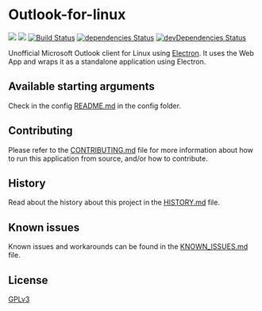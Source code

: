 # Outlook-for-linux

![](https://img.shields.io/github/release/IsmaelMartinez/teams-for-linux.svg?style=flat)
![](https://img.shields.io/github/downloads/IsmaelMartinez/teams-for-linux/total.svg?style=flat)
[![Build Status](https://travis-ci.org/IsmaelMartinez/teams-for-linux.svg?branch=develop)](https://travis-ci.org/IsmaelMartinez/teams-for-linux)
[![dependencies Status](https://david-dm.org/IsmaelMartinez/teams-for-linux/status.svg)](https://david-dm.org/IsmaelMartinez/teams-for-linux)
[![devDependencies Status](https://david-dm.org/IsmaelMartinez/teams-for-linux/dev-status.svg)](https://david-dm.org/IsmaelMartinez/teams-for-linux?type=dev)

Unofficial Microsoft Outlook client for Linux using [Electron](https://electronjs.org/).
It uses the Web App and wraps it as a standalone application using Electron.

## Available starting arguments

Check in the config [README.md](app/config/README.md) in the config folder.

## Contributing

Please refer to the [CONTRIBUTING.md](CONTRIBUTING.md) file for more information about how to run this application from source, and/or how to contribute.

## History

Read about the history about this project in the [HISTORY.md](HISTORY.md) file.

## Known issues

Known issues and workarounds can be found in the [KNOWN_ISSUES.md](KNOWN_ISSUES.md) file.

## License

[GPLv3](LICENSE.md)
